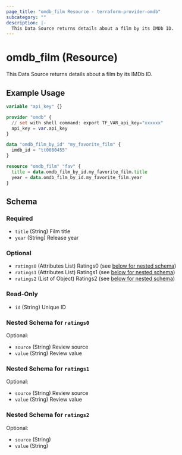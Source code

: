 ```yaml
---
page_title: "omdb_film Resource - terraform-provider-omdb"
subcategory: ""
description: |-
  This Data Source returns details about a film by its IMDb ID.
---
```


# omdb_film (Resource)

This Data Source returns details about a film by its IMDb ID.

## Example Usage

```terraform
variable "api_key" {}

provider "omdb" {
  // set with shell command: export TF_VAR_api_key="xxxxxx"
  api_key = var.api_key
}

data "omdb_film_by_id" "my_favorite_film" {
  imdb_id = "tt0080455"
}

resource "omdb_film" "fav" {
  title = data.omdb_film_by_id.my_favorite_film.title
  year = data.omdb_film_by_id.my_favorite_film.year
}
```

<!-- schema generated by tfplugindocs -->
## Schema

### Required

- `title` (String) Film title
- `year` (String) Release year

### Optional

- `ratings0` (Attributes List) Ratings0 (see [below for nested schema](#nestedatt--ratings0))
- `ratings1` (Attributes List) Ratings1 (see [below for nested schema](#nestedatt--ratings1))
- `ratings2` (List of Object) Ratings2 (see [below for nested schema](#nestedatt--ratings2))

### Read-Only

- `id` (String) Unique ID

<a id="nestedatt--ratings0"></a>
### Nested Schema for `ratings0`

Optional:

- `source` (String) Review source
- `value` (String) Review value


<a id="nestedatt--ratings1"></a>
### Nested Schema for `ratings1`

Optional:

- `source` (String) Review source
- `value` (String) Review value


<a id="nestedatt--ratings2"></a>
### Nested Schema for `ratings2`

Optional:

- `source` (String)
- `value` (String)
